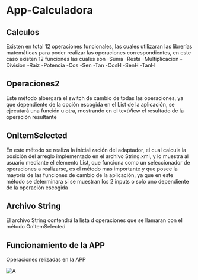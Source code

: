 # App-Calculadora

## Calculos

Existen en total 12 operaciones funcionales, las cuales utilizaran las librerías matemáticas para poder realizar las operaciones correspondientes, en este caso existen 12 funciones las cuales son
-Suma
-Resta
-Multiplicacion
-Division
-Raiz
-Potencia
-Cos
-Sen
-Tan
-CosH
-SenH
-TanH


## Operaciones2

Este método albergará el switch de cambio de todas las operaciones, ya que dependiente de la opción escogida en el List de la aplicación, se ejecutará una función u otra, mostrando en el textView el resultado de la operación resultante

## OnItemSelected

En este método se realiza la inicialización del adaptador, el cual calcula la posición del arreglo implementado en el archivo String.xml, y lo muestra al usuario mediante el elemento List, que funciona como un seleccionador de operaciones a realizarse, es el método mas importante y que posee la mayoría de las funciones de cambio de la aplicación, ya que en este método se determinara si se muestran los 2 inputs o solo uno dependiente de la operación escogida

## Archivo String

El archivo String contendrá la lista d operaciones que se llamaran con el método OnItemSelected 

## Funcionamiento de la APP

Operaciones relizadas en la APP

![A](https://user-images.githubusercontent.com/38481086/106094108-7f15e380-60ff-11eb-9de1-8e83ba1ac26b.png)

